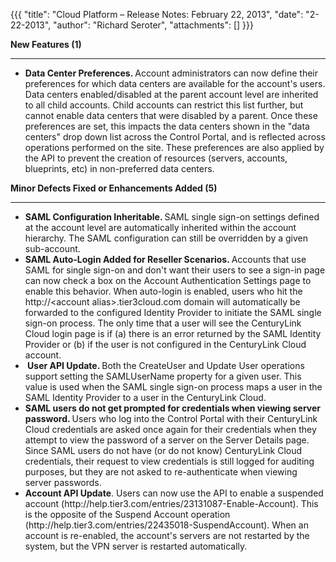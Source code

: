 {{{
  "title": "Cloud Platform – Release Notes: February 22, 2013",
  "date": "2-22-2013",
  "author": "Richard Seroter",
  "attachments": []
}}}

<p><strong>New Features (1)</strong>
</p>
<hr />
<ul>
  <li><strong>Data Center Preferences. </strong>Account administrators can now define their preferences for which data centers are available for the account's users. Data centers enabled/disabled at the parent account level are inherited to all child accounts.
    Child accounts can restrict this list further, but cannot enable data centers that were disabled by a parent. Once these preferences are set, this impacts the data centers shown in the "data centers" drop down list across the Control Portal, and is
    reflected across operations performed on the site. These preferences are also applied by the API to prevent the creation of resources (servers, accounts, blueprints, etc) in non-preferred data centers.</li>
</ul>
<p></p>
<p><strong>Minor Defects Fixed or Enhancements Added (5)</strong>
</p>
<hr />
<ul>
  <li><strong>SAML Configuration Inheritable. </strong>SAML single sign-on settings defined at the account level are automatically inherited within the account hierarchy. The SAML configuration can still be overridden by a given sub-account.</li>
  <li><strong>SAML Auto-Login Added for Reseller Scenarios. </strong>Accounts that use SAML for single sign-on and don't want their users to see a sign-in page can now check a box on the Account Authentication Settings page to enable this behavior. When auto-login
    is enabled, users who hit the http://&lt;account alias&gt;.tier3cloud.com domain will automatically be forwarded to the configured Identity Provider to initiate the SAML single sign-on process. The only time that a user will see the CenturyLink Cloud login page
    is if (a) there is an error returned by the SAML Identity Provider or (b) if the user is not configured in the CenturyLink Cloud account.</li>
  <li><strong>&nbsp;User API Update. </strong>Both the CreateUser and Update User operations support setting the SAMLUserName property for a given user. This value
    is used when the SAML single sign-on process maps a user in the SAML Identity Provider to a user in the CenturyLink Cloud.</li>
  <li><strong>SAML users do not get prompted for credentials when viewing server password. </strong>Users who log into the Control Portal with their CenturyLink Cloud credentials are asked once again for their credentials when they attempt to view the password of a
    server on the Server Details page. Since SAML users do not have (or do not know) CenturyLink Cloud credentials, their request to view credentials is still logged for auditing purposes, but they are not asked to re-authenticate when viewing server passwords.</li>
  <li><strong>Account API Update</strong>. Users can now use the API to enable a suspended account (http://help.tier3.com/entries/23131087-Enable-Account). This is the opposite of the Suspend Account operation (http://help.tier3.com/entries/22435018-SuspendAccount).
    When an account is re-enabled, the account's servers are not restarted by the system, but the VPN server is restarted automatically.</li>
</ul>
